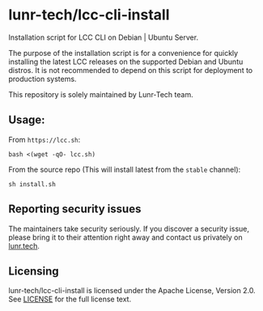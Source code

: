 # lunr-tech/lcc-cli-install
Installation script for LCC CLI on  Debian | Ubuntu Server.

The purpose of the installation script is for a convenience for quickly
installing the latest LCC releases on the supported Debian and Ubuntu
distros. It is not recommended to depend on this script for deployment
to production systems.

This repository is solely maintained by Lunr-Tech team.

## Usage:

From `https://lcc.sh`:
```shell
bash <(wget -qO- lcc.sh)
```

From the source repo (This will install latest from the `stable` channel):
```shell
sh install.sh
```

## Reporting security issues

The maintainers take security seriously. If you discover a security issue,
please bring it to their attention right away and contact us privately on
[lunr.tech](https://lunr.tech/).

## Licensing

lunr-tech/lcc-cli-install is licensed under the Apache License, Version 2.0.
See [LICENSE](LICENSE) for the full license text.